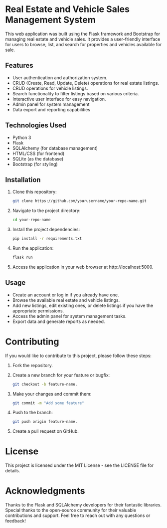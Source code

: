 
# Real Estate and Vehicle Sales Management System

This web application was built using the Flask framework and Bootstrap for managing real estate and vehicle sales. It provides a user-friendly interface for users to browse, list, and search for properties and vehicles available for sale.

## Features

- User authentication and authorization system.
- CRUD (Create, Read, Update, Delete) operations for real estate listings.
- CRUD operations for vehicle listings.
- Search functionality to filter listings based on various criteria.
- Interactive user interface for easy navigation.
- Admin panel for system management
- Data export and reporting capabilities

## Technologies Used

- Python 3
- Flask
- SQLAlchemy (for database management)
- HTML/CSS (for frontend)
- SQLite (as the database)
- Bootstrap (for styling)

## Installation

1. Clone this repository:

    ```bash
   git clone https://github.com/yourusername/your-repo-name.git

2. Navigate to the project directory:

    ```bash
    cd your-repo-name

3. Install the project dependencies:
   
    ```bash
    pip install -r requirements.txt

4. Run the application:

    ```bash
    flask run

5. Access the application in your web browser at http://localhost:5000.



## Usage

- Create an account or log in if you already have one.
- Browse the available real estate and vehicle listings.
- Add new listings, edit existing ones, or delete listings if you have the appropriate permissions.
- Access the admin panel for system management tasks.
- Export data and generate reports as needed.

# Contributing

If you would like to contribute to this project, please follow these steps:

1. Fork the repository.

2. Create a new branch for your feature or bugfix: 

    ```bash
    git checkout -b feature-name.

3. Make your changes and commit them:

    ```bash
    git commit -m "Add some feature"

4. Push to the branch: 

    ```bash
    git push origin feature-name.

5. Create a pull request on GitHub.

# License

This project is licensed under the MIT License - see the LICENSE file for details.

# Acknowledgments

Thanks to the Flask and SQLAlchemy developers for their fantastic libraries.
Special thanks to the open-source community for their valuable contributions and support.
Feel free to reach out with any questions or feedback!
